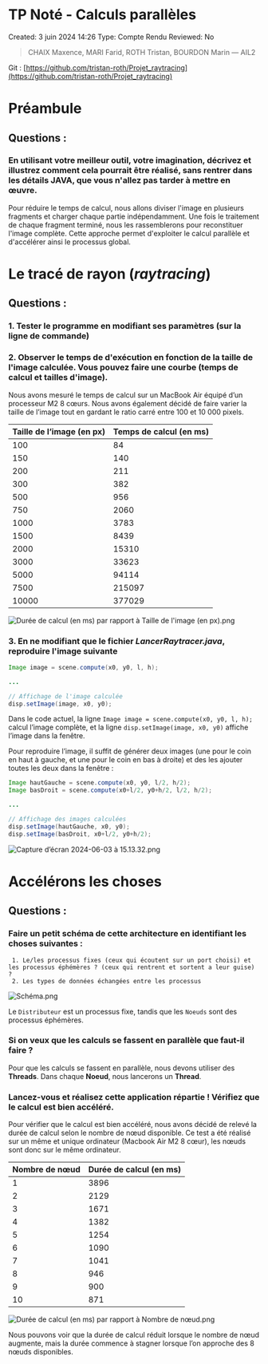 # TP Noté - Calculs parallèles

Created: 3 juin 2024 14:26
Type: Compte Rendu
Reviewed: No

> CHAIX Maxence, MARI Farid, ROTH Tristan, BOURDON Marin — AIL2
> 

Git : [https://github.com/tristan-roth/Projet_raytracing](https://github.com/tristan-roth/Projet_raytracing)

# **Préambule**

## Questions :

### En utilisant votre meilleur outil, votre imagination, décrivez et illustrez comment cela pourrait être réalisé, sans rentrer dans les détails JAVA, que vous n'allez pas tarder à mettre en œuvre.

Pour réduire le temps de calcul, nous allons diviser l'image en plusieurs fragments et charger chaque partie indépendamment. Une fois le traitement de chaque fragment terminé, nous les rassemblerons pour reconstituer l'image complète. Cette approche permet d'exploiter le calcul parallèle et d'accélérer ainsi le processus global.

# **Le tracé de rayon (*raytracing*)**

## Questions :

### 1. Tester le programme en modifiant ses paramètres (sur la ligne de commande)

### 2. Observer le temps de d'exécution en fonction de la taille de l'image calculée. Vous pouvez faire une courbe (temps de calcul et tailles d'image).

Nous avons mesuré le temps de calcul sur un MacBook Air équipé d’un processeur M2 8 cœurs. Nous avons également décidé de faire varier la taille de l’image tout en gardant le ratio carré entre 100 et 10 000 pixels.

| Taille de l’image (en px) | Temps de calcul (en ms) |
| --- | --- |
| 100 | 84 |
| 150 | 140 |
| 200 | 211 |
| 300 | 382 |
| 500 | 956 |
| 750 | 2060 |
| 1000 | 3783 |
| 1500 | 8439 |
| 2000 | 15310 |
| 3000 | 33623 |
| 5000 | 94114 |
| 7500 | 215097 |
| 10000 | 377029 |

![Durée de calcul (en ms) par rapport à Taille de l'image (en px).png](TP%20Note%CC%81%20-%20Calculs%20paralle%CC%80les%20dab5ac13c8bd4a9ea97c2644d48964e5/Duree_de_calcul_(en_ms)_par_rapport_a_Taille_de_limage_(en_px).png)

### 3. En ne modifiant **que** le fichier *LancerRaytracer.java*, reproduire l'image suivante

```java
Image image = scene.compute(x0, y0, l, h);

...

// Affichage de l'image calculée
disp.setImage(image, x0, y0);
```

Dans le code actuel, la ligne `Image image = scene.compute(x0, y0, l, h);` calcul l’image complète, et la ligne `disp.setImage(image, x0, y0)` affiche l’image dans la fenêtre.

Pour reproduire l’image, il suffit de générer deux images (une pour le coin en haut à gauche, et une pour le coin en bas à droite) et des les ajouter toutes les deux dans la fenêtre :

```java
Image hautGauche = scene.compute(x0, y0, l/2, h/2);
Image basDroit = scene.compute(x0+l/2, y0+h/2, l/2, h/2);

...

// Affichage des images calculées
disp.setImage(hautGauche, x0, y0);
disp.setImage(basDroit, x0+l/2, y0+h/2);
```

![Capture d’écran 2024-06-03 à 15.13.32.png](TP%20Note%CC%81%20-%20Calculs%20paralle%CC%80les%20dab5ac13c8bd4a9ea97c2644d48964e5/Capture_decran_2024-06-03_a_15.13.32.png)

# **Accélérons les choses**

## Questions :

### Faire un petit schéma de cette architecture en identifiant les choses suivantes :
     1. Le/les processus fixes (ceux qui écoutent sur un port choisi) et les processus éphémères ? (ceux qui rentrent et sortent a leur guise) ?
     2. Les types de données échangées entre les processus

![Schéma.png](TP%20Note%CC%81%20-%20Calculs%20paralle%CC%80les%20dab5ac13c8bd4a9ea97c2644d48964e5/Schema.png)

Le `Distributeur` est un processus fixe, tandis que les `Noeuds` sont des processus éphémères.

### Si on veux que les calculs se fassent en parallèle que faut-il faire ?

Pour que les calculs se fassent en parallèle, nous devons utiliser des **Threads**. Dans chaque **Noeud**, nous lancerons un **Thread**.

### Lancez-vous et réalisez cette application répartie ! Vérifiez que le calcul est bien accéléré.

Pour vérifier que le calcul est bien accéléré, nous avons décidé de relevé la durée de calcul selon le nombre de nœud disponible. Ce test a été réalisé sur un même et unique ordinateur (Macbook Air M2 8 cœur), les nœuds sont donc sur le même ordinateur.

| Nombre de nœud | Durée de calcul (en ms) |
| --- | --- |
| 1 | 3896 |
| 2 | 2129 |
| 3 | 1671 |
| 4 | 1382 |
| 5 | 1254 |
| 6 | 1090 |
| 7 | 1041 |
| 8 | 946 |
| 9 | 900 |
| 10 | 871 |

![Durée de calcul (en ms) par rapport à Nombre de nœud.png](TP%20Note%CC%81%20-%20Calculs%20paralle%CC%80les%20dab5ac13c8bd4a9ea97c2644d48964e5/Duree_de_calcul_(en_ms)_par_rapport_a_Nombre_de_nud.png)

Nous pouvons voir que la durée de calcul réduit lorsque le nombre de nœud augmente, mais la durée commence à stagner lorsque l’on approche des 8 nœuds disponibles.